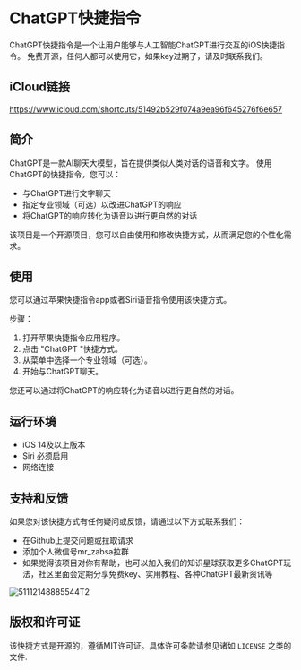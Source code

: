 # ChatGPT快捷指令

ChatGPT快捷指令是一个让用户能够与人工智能ChatGPT进行交互的iOS快捷指令。
免费开源，任何人都可以使用它，如果key过期了，请及时联系我们。

## iCloud链接

https://www.icloud.com/shortcuts/51492b529f074a9ea96f645276f6e657

## 简介

ChatGPT是一款AI聊天大模型，旨在提供类似人类对话的语音和文字。 使用ChatGPT的快捷指令，您可以：

- 与ChatGPT进行文字聊天
- 指定专业领域（可选）以改进ChatGPT的响应
- 将ChatGPT的响应转化为语音以进行更自然的对话

该项目是一个开源项目，您可以自由使用和修改快捷方式，从而满足您的个性化需求。

## 使用

您可以通过苹果快捷指令app或者Siri语音指令使用该快捷方式。

步骤：

1. 打开苹果快捷指令应用程序。
2. 点击 "ChatGPT "快捷方式。
3. 从菜单中选择一个专业领域（可选）。
4. 开始与ChatGPT聊天。

您还可以通过将ChatGPT的响应转化为语音以进行更自然的对话。

## 运行环境

- iOS 14及以上版本
- Siri 必须启用
- 网络连接

## 支持和反馈

如果您对该快捷方式有任何疑问或反馈，请通过以下方式联系我们：

- 在Github上提交问题或拉取请求
- 添加个人微信号mr_zabsa拉群
- 如果觉得该项目对你有帮助，也可以加入我们的知识星球获取更多ChatGPT玩法，社区里面会定期分享免费key、实用教程、各种ChatGPT最新资讯等

![51112148885544T2](https://user-images.githubusercontent.com/24582880/234613447-58bbf025-5bf2-4a90-adee-8766e6dc1b8b.JPG)


## 版权和许可证

该快捷方式是开源的，遵循MIT许可证。具体许可条款请参见诸如 `LICENSE` 之类的文件.
